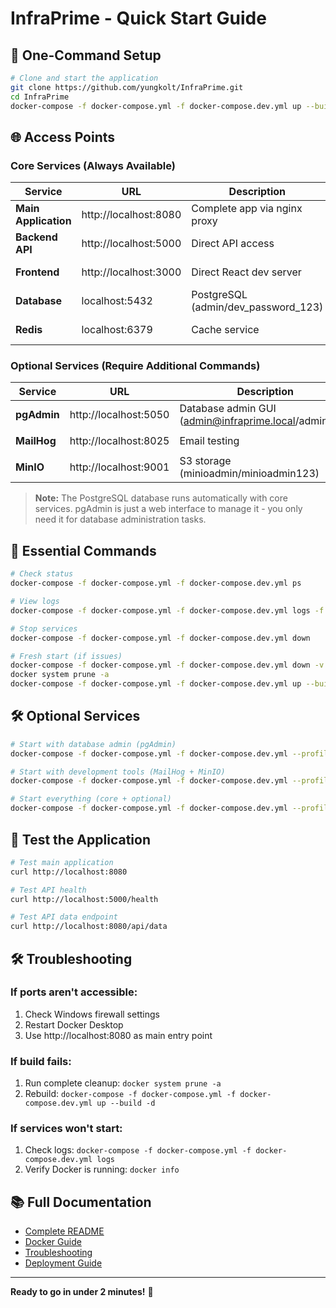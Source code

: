 # InfraPrime - Quick Start Guide

## 🚀 One-Command Setup

```bash
# Clone and start the application
git clone https://github.com/yungkolt/InfraPrime.git
cd InfraPrime
docker-compose -f docker-compose.yml -f docker-compose.dev.yml up --build -d
```

## 🌐 Access Points

### Core Services (Always Available)
| Service | URL | Description | Status |
|---------|-----|-------------|--------|
| **Main Application** | http://localhost:8080 | Complete app via nginx proxy | ✅ Active |
| **Backend API** | http://localhost:5000 | Direct API access | ✅ Active |
| **Frontend** | http://localhost:3000 | Direct React dev server | ✅ Active |
| **Database** | localhost:5432 | PostgreSQL (admin/dev_password_123) | ✅ Active |
| **Redis** | localhost:6379 | Cache service | ✅ Active |

### Optional Services (Require Additional Commands)
| Service | URL | Description | Command |
|---------|-----|-------------|---------|
| **pgAdmin** | http://localhost:5050 | Database admin GUI (admin@infraprime.local/admin123) | `--profile tools` |
| **MailHog** | http://localhost:8025 | Email testing | `--profile dev-tools` |
| **MinIO** | http://localhost:9001 | S3 storage (minioadmin/minioadmin123) | `--profile dev-tools` |

> **Note:** The PostgreSQL database runs automatically with core services. pgAdmin is just a web interface to manage it - you only need it for database administration tasks.

## 🔧 Essential Commands

```bash
# Check status
docker-compose -f docker-compose.yml -f docker-compose.dev.yml ps

# View logs
docker-compose -f docker-compose.yml -f docker-compose.dev.yml logs -f

# Stop services
docker-compose -f docker-compose.yml -f docker-compose.dev.yml down

# Fresh start (if issues)
docker-compose -f docker-compose.yml -f docker-compose.dev.yml down -v
docker system prune -a
docker-compose -f docker-compose.yml -f docker-compose.dev.yml up --build -d
```

## 🛠️ Optional Services

```bash
# Start with database admin (pgAdmin)
docker-compose -f docker-compose.yml -f docker-compose.dev.yml --profile tools up -d

# Start with development tools (MailHog + MinIO)
docker-compose -f docker-compose.yml -f docker-compose.dev.yml --profile dev-tools up -d

# Start everything (core + optional)
docker-compose -f docker-compose.yml -f docker-compose.dev.yml --profile tools --profile dev-tools up -d
```

## 🧪 Test the Application

```bash
# Test main application
curl http://localhost:8080

# Test API health
curl http://localhost:5000/health

# Test API data endpoint
curl http://localhost:8080/api/data
```

## 🛠️ Troubleshooting

### If ports aren't accessible:
1. Check Windows firewall settings
2. Restart Docker Desktop
3. Use http://localhost:8080 as main entry point

### If build fails:
1. Run complete cleanup: `docker system prune -a`
2. Rebuild: `docker-compose -f docker-compose.yml -f docker-compose.dev.yml up --build -d`

### If services won't start:
1. Check logs: `docker-compose -f docker-compose.yml -f docker-compose.dev.yml logs`
2. Verify Docker is running: `docker info`

## 📚 Full Documentation

- [Complete README](README.md)
- [Docker Guide](docs/DOCKER.md)
- [Troubleshooting](docs/TROUBLESHOOTING.md)
- [Deployment Guide](docs/DEPLOYMENT.md)

---

**Ready to go in under 2 minutes!** 🎉

